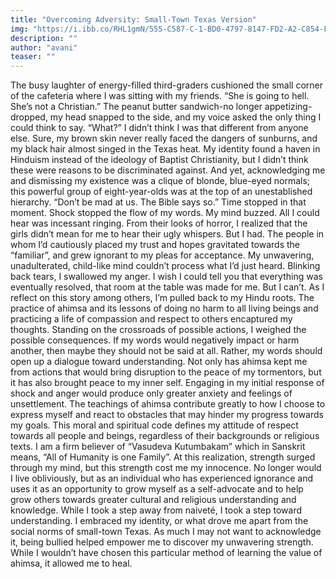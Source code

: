 ```yaml
---
title: "Overcoming Adversity: Small-Town Texas Version"
img: "https://i.ibb.co/RHL1gmN/555-C587-C-1-BD0-4797-8147-FD2-A2-C854-FD1.jpg" 
description: ""
author: "avani"
teaser: ""
---
```

  The busy laughter of energy-filled third-graders cushioned the small corner of the cafeteria where I was sitting with my friends.
  “She is going to hell. She’s not a Christian.”
  The peanut butter sandwich-no longer appetizing- dropped, my head snapped to the side, and my voice asked the only thing I could think to say.
  “What?”
I didn’t think I was that different from anyone else. Sure, my brown skin never really faced the dangers of sunburns, and my black hair almost singed in the Texas heat. My identity found a haven in Hinduism instead of the ideology of Baptist Christianity, but I didn’t think these were reasons to be discriminated against. And yet, acknowledging me and dismissing my existence was a clique of blonde, blue-eyed normals; this powerful group of eight-year-olds was at the top of an unestablished hierarchy.
  “Don’t be mad at us. The Bible says so.”
  Time stopped in that moment. Shock stopped the flow of my words. My mind buzzed. All I could hear was incessant ringing. From their looks of horror, I realized that the girls didn’t mean for me to hear their ugly whispers. But I had.
  The people in whom I’d cautiously placed my trust and hopes gravitated towards the “familiar”, and grew ignorant to my pleas for acceptance. My unwavering, unadulterated, child-like mind couldn’t process what I’d just heard. Blinking back tears, I swallowed my anger.
  I wish I could tell you that everything was eventually resolved, that room at the table was made for me. But I can’t. As I reflect on this story among others, I’m pulled back to my Hindu roots. The practice of ​ahimsa​ and its lessons of doing no harm to all living beings and practicing a life of compassion and respect to others encaptured my thoughts. Standing on the crossroads of possible actions, I weighed the possible consequences. If my words would negatively impact or harm another, then maybe they should not be said at all. Rather, my words should open up a dialogue toward understanding.
  Not only has ​ahimsa​ kept me from actions that would bring disruption to the peace of my tormentors, but it has also brought peace to my inner self. Engaging in my initial response of shock and anger would produce only greater anxiety and feelings of unsettlement. The teachings of ahimsa contribute greatly to how I choose to express myself and react to obstacles that may hinder my progress towards my goals. This moral and spiritual code defines my attitude of respect towards all people and beings, regardless of their backgrounds or religious texts. I am a firm believer of “Vasudeva Kutumbakam” which in Sanskrit means, “All of Humanity is one Family”.
  At this realization, strength surged through my mind, but this strength cost me my innocence. No longer would I live obliviously, but as an individual who has experienced ignorance and uses it as an opportunity to grow myself as a self-advocate and to help grow others towards greater cultural and religious understanding and knowledge. While I took a step away from naiveté, I took a step toward understanding. I embraced my identity, or what drove me apart from the social norms of small-town Texas. As much I may not want to acknowledge it, being bullied helped empower me to discover my unwavering strength. While I wouldn’t have chosen this particular method of learning the value of ​ahimsa​, it allowed me to heal.
